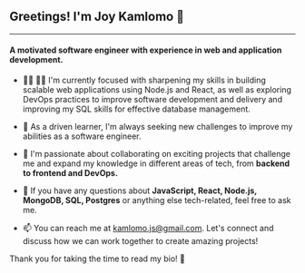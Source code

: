 ## Greetings! I'm Joy Kamlomo 👋
---
#### A motivated software engineer with experience in web and application development.

* 👩‍💻 👩‍💻 I'm currently focused with sharpening my skills in building scalable web applications using Node.js and React, as well as exploring DevOps practices to improve software development and delivery and improving my SQL skills for effective database management.

* 🌱 As a driven learner, I'm always seeking new challenges to improve my abilities as a software engineer.

* 👯 I'm passionate about collaborating on exciting projects that challenge me and expand my knowledge in different areas of tech, from **backend to frontend and DevOps.**

* 💬 If you have any questions about **JavaScript, React, Node.js, MongoDB, SQL, Postgres** or anything else tech-related, feel free to ask me.

* 📫 You can reach me at kamlomo.js@gmail.com. Let's connect and discuss how we can work together to create amazing projects!

Thank you for taking the time to read my bio! 🚀


<!--
**joykamlomo/joykamlomo** is a ✨ _special_ ✨ repository because its `README.md` (this file) appears on your GitHub profile.

Here are some ideas to get you started:

- 🔭 I’m currently working on ...
- 🌱 I’m currently learning ...
- 👯 I’m looking to collaborate on ...
- 🤔 I’m looking for help with ...
- 💬 Ask me about ...
- 📫 How to reach me: ...
- 😄 Pronouns: ...
- ⚡ Fun fact: ...
-->

